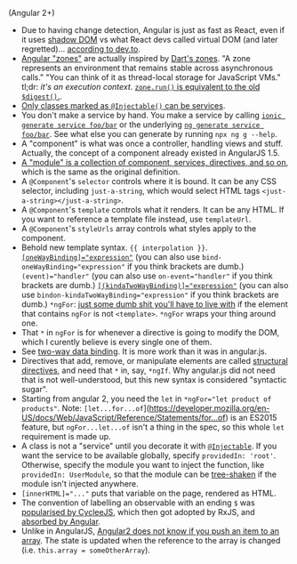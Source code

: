(Angular 2+)

- Due to having change detection, Angular is just as fast as React, even if it uses [shadow DOM](https://www.quora.com/Why-does-Angular-not-move-over-to-a-virtual-DOM-like-React-if-it-makes-React-so-fast) vs what React devs called virtual DOM (and later regretted)... [according to dev.to](https://dev.to/rohitrana/why-react-is-winning-over-angular-2n7g).
- [Angular "zones"](https://github.com/angular/zone.js/) are actually inspired by [Dart's zones](https://api.dartlang.org/stable/2.3.0/dart-async/Zone-class.html). "A zone represents an environment that remains stable across asynchronous calls." "You can think of it as thread-local storage for JavaScript VMs." tl;dr: _it's an execution context_. [`zone.run()` is equivalent to the old `$digest()`.](https://medium.com/@MertzAlertz/what-the-hell-is-zone-js-and-why-is-it-in-my-angular-2-6ff28bcf943e).
- [Only classes marked as `@Injectable()` can be services](https://angular.io/guide/styleguide).
- You don't make a service by hand. You make a service by calling [`ionic generate service foo/bar`](https://ionicframework.com/docs/cli/commands/generate) or the underlying [`ng generate service foo/bar`](https://medium.freecodecamp.org/how-to-build-your-first-ionic-4-app-with-api-calls-f6ea747dc17a). See what else you can generate by running `npx ng g --help`.
- A "component" is what was once a controller, handling views and stuff. Actually, the concept of a component already existed in AngularJS 1.5.
- [A "module" is a collection of component, services, directives, and so on](https://stackoverflow.com/a/52138193/1558430), which is the same as the original definition.
- A `@Component`'s `selector` controls where it is bound. It can be any CSS selector, including `just-a-string`, which would select HTML tags `<just-a-string></just-a-string>`.
- A `@Component`'s `template` controls what it renders. It can be any HTML. If you want to reference a template file instead, use `templateUrl`.
- A `@Component`'s `styleUrls` array controls what styles apply to the component.
- Behold new template syntax. `{{ interpolation }}`. [`[oneWayBinding]="expression"`](https://angular.io/guide/template-syntax#binding-syntax-an-overview) (you can also use `bind-oneWayBinding="expression"` if you think brackets are dumb.) `(event)="handler"` (you can also use `on-event="handler"` if you think brackets are dumb.) [`[(kindaTwoWayBinding)]="expression"`](https://blog.thoughtram.io/angular/2016/10/13/two-way-data-binding-in-angular-2.html) (you can also use `bindon-kindaTwoWayBinding="expression"` if you think brackets are dumb.) `*ngFor`: [just some dumb shit you'll have to live with](https://stackoverflow.com/questions/35498498/what-is-the-meaning-of-in-ngfor-in-angular2) if the element that contains `ngFor` is not `<template>`. `*ngFor` wraps your thing around one.
- That `*` in `ngFor` is for whenever a directive is going to modify the DOM, which I curently believe is every single one of them.
- See [two-way data binding](https://angular-2-training-book.rangle.io/handout/components/app_structure/two_way_data_binding.html). It is more work than it was in angular.js.
- Directives that add, remove, or manipulate elements are called [structural directives](https://angular.io/guide/structural-directives), and need that `*` in, say, `*ngIf`. Why angular.js did not need that is not well-understood, but this new syntax is considered "syntactic sugar".
- Starting from angular 2, you need the `let` in `*ngFor="let product of products"`. Note: `[let...for...of`](https://developer.mozilla.org/en-US/docs/Web/JavaScript/Reference/Statements/for...of) is an ES2015 feature, but `ngFor...let...of` isn't a thing in the spec, so this whole `let` requirement is made up.
- A class is not a "service" until you decorate it with [`@Injectable`](https://angular.io/guide/providers). If you want the service to be available globally, specify `providedIn: 'root'`. Otherwise, specify the module you want to inject the function, like `providedIn: UserModule`, so that the module can be [tree-shaken](https://indepth.dev/posts/1258/a-gentle-introduction-into-tree-shaking-in-angular-ivy) if the module isn't injected anywhere.
- `[innerHTML]="..."` puts that variable on the page, rendered as HTML.
- The convention of labelling an observable with an ending `$` was [popularised by CycleeJS](https://stackoverflow.com/a/37928549/1558430), which then got adopted by RxJS, and [absorbed by Angular](https://angular.io/guide/rx-library#naming-conventions-for-observables).
- Unlike in AngularJS, [Angular2 does not know if you push an item to an array](https://www.jeffryhouser.com/index.cfm/2019/4/2/Why-didnt-my-Angular-View-Update-when-I-added-items-to-the-input-array). The state is updated when the reference to the array is changed (i.e. `this.array = someOtherArray`).
